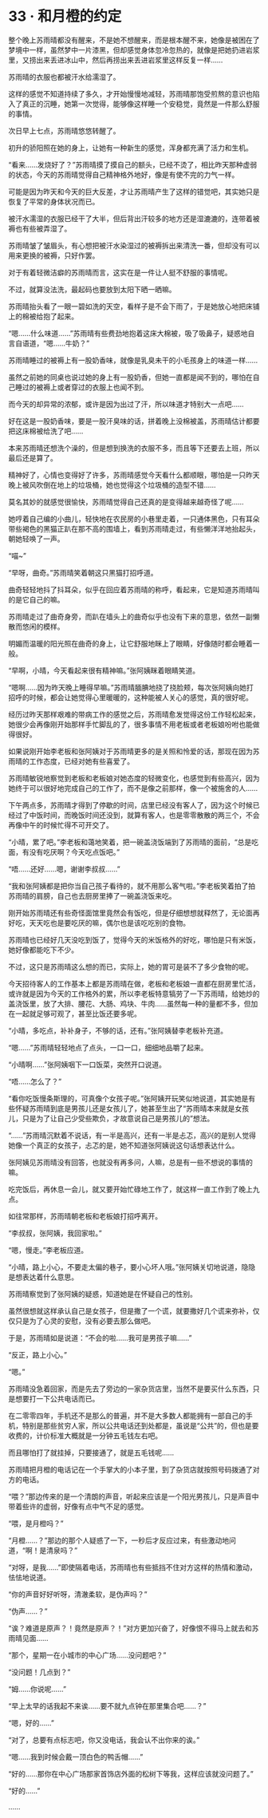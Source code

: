 # 33 · 和月橙的约定

整个晚上苏雨晴都没有醒来，不是她不想醒来，而是根本醒不来，她像是被困在了梦境中一样，虽然梦中一片漆黑，但却感觉身体忽冷忽热的，就像是把她扔进岩浆里，又捞出来丢进冰山中，然后再捞出来丢进岩浆里这样反复一样……

苏雨晴的衣服也都被汗水给濡湿了。

这样的感觉不知道持续了多久，才开始慢慢地减轻，苏雨晴那饱受煎熬的意识也陷入了真正的沉睡，她第一次觉得，能够像这样睡一个安稳觉，竟然是一件那么舒服的事情。

次日早上七点，苏雨晴悠悠转醒了。

初升的骄阳照在她的身上，让她有一种新生的感觉，浑身都充满了活力和生机。

“看来……发烧好了？”苏雨晴摸了摸自己的额头，已经不烫了，相比昨天那种虚弱的状态，今天的苏雨晴觉得自己精神格外地好，像是有使不完的力气一样。

可能是因为昨天和今天的巨大反差，才让苏雨晴产生了这样的错觉吧，其实她只是恢复了平常的身体状况而已。

被汗水濡湿的衣服已经干了大半，但后背出汗较多的地方还是湿漉漉的，连带着被褥也有些被弄湿了。

苏雨晴皱了皱眉头，有心想把被汗水染湿过的被褥拆出来清洗一番，但却没有可以用来更换的被褥，只好作罢。

对于有着轻微洁癖的苏雨晴而言，这实在是一件让人挺不舒服的事情呢。

不过，就算没法洗，最起码也要放到太阳下晒一晒嘛。

苏雨晴抬头看了一眼一碧如洗的天空，看样子是不会下雨了，于是她放心地把床铺上的棉被给抱了起来。

“嗯……什么味道……”苏雨晴有些费劲地抱着这床大棉被，吸了吸鼻子，疑惑地自言自语道，“嗯……牛奶？”

苏雨晴睡过的被褥上有一股奶香味，就像是乳臭未干的小毛孩身上的味道一样……

虽然之前她的同桌也说过她的身上有一股奶香，但她一直都是闻不到的，哪怕在自己睡过的被褥上或者穿过的衣服上也闻不到。

而今天的却异常的浓郁，或许是因为出过了汗，所以味道才特别大一点吧……

好在这是一股奶香味，要是一股汗臭味的话，拼着晚上没棉被盖，苏雨晴估计都要把这床棉被给洗了吧……

本来苏雨晴还想洗个澡的，但是想到换洗的衣服不多，而且等下还要去上班，所以最后还是算了。

精神好了，心情也变得好了许多，苏雨晴感觉今天看什么都顺眼，哪怕是一只昨天晚上被风吹倒在地上的垃圾桶，她也觉得这个垃圾桶的造型不错……

莫名其妙的就感觉很愉快，苏雨晴觉得自己还真的是变得越来越奇怪了呢……

她哼着自己编的小曲儿，轻快地在农民房的小巷里走着，一只通体黑色，只有耳朵带些褐色的黑猫正趴在那不高的围墙上，看到苏雨晴走过，有些懒洋洋地抬起头，朝她轻唤了一声。

“喵~”

“早呀，曲奇。”苏雨晴笑着朝这只黑猫打招呼道。

曲奇轻轻地抖了抖耳朵，似乎在回应着苏雨晴的称呼，看起来，它是知道苏雨晴叫的是它自己的嘛。

苏雨晴走过了曲奇身旁，而趴在墙头上的曲奇似乎也没有下来的意思，依然一副懒散而悠闲的模样。

明媚而温暖的阳光照在曲奇的身上，让它舒服地眯上了眼睛，好像随时都会睡着一般。

“早啊，小晴，今天看起来很有精神嘛。”张阿姨眯着眼睛笑道。

“嗯啊……因为昨天晚上睡得早嘛。”苏雨晴腼腆地挠了挠脸颊，每次张阿姨向她打招呼的时候，都会让她觉得心里暖暖的，这种能被人关心的感觉，真的很好呢。

经历过昨天那样艰难的带病工作的感觉之后，苏雨晴愈发觉得这份工作轻松起来，她很少会再像刚开始那样手忙脚乱的了，很多事情不用老板或者老板娘吩咐也能做得很好。

如果说刚开始李老板和张阿姨对于苏雨晴更多的是关照和怜爱的话，那现在因为苏雨晴的工作态度，已经对她有些喜爱了。

苏雨晴敏锐地察觉到老板和老板娘对她态度的轻微变化，也感觉到有些高兴，因为她终于可以很好地完成自己的工作了，而不是像之前那样，像一个被施舍的人……

下午两点多，苏雨晴才得到了停歇的时间，店里已经没有客人了，因为这个时候已经过了中饭时间，而晚饭时间还没到，就算有客人，也是零零散散的两三个，不会再像中午的时候忙得不可开交了。

“小晴，累了吧。”李老板和蔼地笑着，把一碗盖浇饭端到了苏雨晴的面前，“总是吃面，有没有吃厌啊？今天吃点饭吧。”

“唔……还好……嗯，谢谢李叔叔……”

“我和张阿姨都是把你当自己孩子看待的，就不用那么客气啦。”李老板笑着拍了拍苏雨晴的肩膀，自己也去厨房里捧了一碗盖浇饭来吃。

刚开始苏雨晴还有些奇怪面馆里竟然会有饭吃，但是仔细想想就释然了，无论面再好吃，天天吃也是要吃厌的嘛，偶尔也是该吃吃别的食物。

苏雨晴也已经好几天没吃到饭了，觉得今天的米饭格外的好吃，哪怕是只有米饭，她好像都能吃下不少。

不过，这只是苏雨晴这么想的而已，实际上，她的胃可是装不了多少食物的呢。

今天招待客人的工作基本上都是苏雨晴在做，老板和老板娘一直都在厨房里忙活，或许就是因为今天的工作格外的累，所以李老板特意犒劳了一下苏雨晴，给她炒的盖浇饭里，放了大排、腰花、大肠、鸡块、牛肉……虽然每一种的量都不多，但加在一起就足够可观了，甚至比饭还要多呢。

“小晴，多吃点，补补身子，不够的话，还有。”张阿姨替李老板补充道。

“嗯……”苏雨晴轻轻地点了点头，一口一口，细细地品嚼了起来。

“小晴啊……”张阿姨咽下一口饭菜，突然开口说道。

“唔……怎么了？”

“看你吃饭慢条斯理的，可真像个女孩子呢。”张阿姨开玩笑似地说道，其实她是有些怀疑苏雨晴到底是男孩儿还是女孩儿了，她甚至生出了“苏雨晴本来就是女孩儿，只是为了让自己少受些欺负，才故意说自己是男孩儿的”想法。

“……”苏雨晴沉默着不说话，有一半是高兴，还有一半是忐忑，高兴的是别人觉得她像一个真正的女孩子，忐忑的是，她不知道张阿姨说这句话想表达什么。

张阿姨见苏雨晴没有回答，也就没有再多问，人嘛，总是有一些不想说的事情的嘛。

吃完饭后，再休息一会儿，就又要开始忙碌地工作了，就这样一直工作到了晚上九点。

如往常那样，苏雨晴朝老板和老板娘打招呼离开。

“李叔叔，张阿姨，我回家啦。”

“嗯，慢走。”李老板应道。

“小晴，路上小心，不要走太偏的巷子，要小心坏人哦。”张阿姨关切地说道，隐隐是想表达着什么意思。

苏雨晴察觉到了张阿姨的疑惑，知道她是在怀疑自己的性别。

虽然很想就这样承认自己是女孩子，但是撒了一个谎，就要撒好几个谎来弥补，仅仅只是为了心灵的安慰，没有必要去那么做吧。

于是，苏雨晴如是说道：“不会的啦……我可是男孩子嘛……”

“反正，路上小心。”

“嗯。”

苏雨晴没急着回家，而是先去了旁边的一家杂货店里，当然不是要买什么东西，只是想要打一下公共电话而已。

在二零零四年，手机还不是那么的普遍，并不是大多数人都能拥有一部自己的手机，特别是那些贫穷人家，所以公共电话还到处都是，虽说是“公共”的，但也是要收费的，计价标准大概就是一分钟五毛钱左右吧。

而且哪怕打了就挂掉，只要接通了，就是五毛钱呢……

苏雨晴把月橙的电话记在一个手掌大的小本子里，到了杂货店就按照号码拨通了对方的电话。

“喂？”那边传来的是一个清朗的声音，听起来应该是一个阳光男孩儿，只是声音中带着些许的虚弱，好像有点中气不足的感觉。

“喂，是月橙吗？”

“月橙……？”那边的那个人疑惑了一下，一秒后才反应过来，有些激动地问道，“啊！是清泉吗？”

“对呀，是我……”即使隔着电话，苏雨晴也有些抵挡不住对方这样的热情和激动，怯怯地说道。

“你的声音好好听呀，清澈柔软，是伪声吗？”

“伪声……？”

“诶？难道是原声？！竟然是原声？！”对方更加兴奋了，好像恨不得马上就去和苏雨晴见面……

“那个，星期一在小城市的中心广场……没问题吧？”

“没问题！几点到？”

“姆……你说呢……”

“早上太早的话我起不来诶……要不就九点钟在那里集合吧……？”

“嗯，好的……”

“对了，总要有点标志吧，你又没电话，我会认不出你来的诶。”

“嗯……我到时候会戴一顶白色的鸭舌帽……”

“好的……那你在中心广场那家首饰店外面的松树下等我，这样应该就没问题了。”

“好的……”

……

